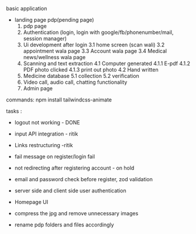 basic application

- landing page pdp(pending page)
  1.  pdp page
  2.  Authentication (login, login with google/fb/phonenumber/mail, session manager)
  3.  Ui development after login
      3.1 home screen (scan wali)
      3.2 appointment wala page
      3.3 Account wala page
      3.4 Medical news/wellness wala page
  4.  Scanning and text extraction
      4.1 Computer generated
      4.1.1 E-pdf
      4.1.2 PDF photo clicked
      4.1.3 print out photo
      4.2 Hand written
  5.  Medicine database
      5.1 collection
      5.2 verification
  6.  Video call, audio call, chatting functionality
  7.  Admin page

commands:
npm install tailwindcss-animate

tasks :

- logout not working - DONE
- input API integration - ritik
- Links restructuring -ritik
- fail message on register/login fail
- not redirecting after registering account - on hold
- email and password check before register, zod validation
- server side and client side user authentication
- Homepage UI


 - compress the jpg and remove unnecessary images
 

 - rename pdp folders and files accordingly 
